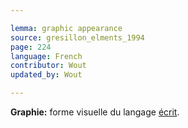 ```yaml
---

lemma: graphic appearance
source: gresillon_elments_1994
page: 224
language: French
contributor: Wout
updated_by: Wout

---
```


**Graphie:** forme visuelle du langage [écrit](writingProduct.html).
